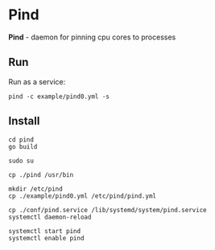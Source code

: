 # Pind 

**Pind** - daemon for pinning cpu cores to processes

## Run

Run as a service:
```
pind -c example/pind0.yml -s
```

## Install

```
cd pind
go build

sudo su

cp ./pind /usr/bin

mkdir /etc/pind
cp ./example/pind0.yml /etc/pind/pind.yml

cp ./conf/pind.service /lib/systemd/system/pind.service
systemctl daemon-reload

systemctl start pind
systemctl enable pind

```
